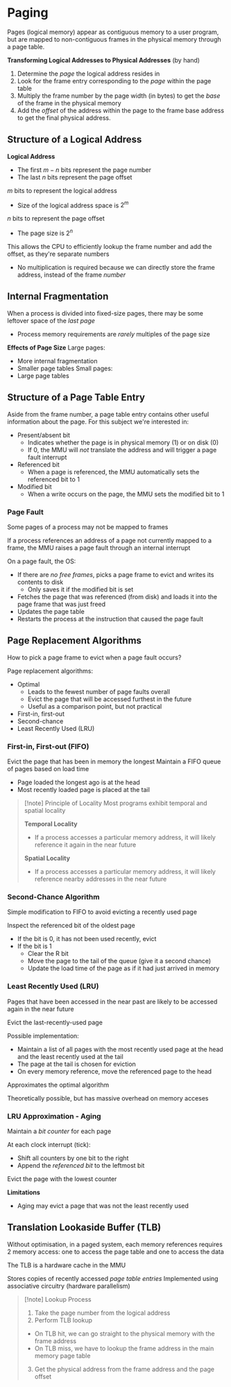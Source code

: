 
# Paging
Pages (logical memory) appear as contiguous memory to a user program, but are mapped to non-contiguous frames in the physical memory through a page table.


**Transforming Logical Addresses to Physical Addresses** (by hand)

1. Determine the *page* the logical address resides in
2. Look for the frame entry corresponding to the *page* within the page table
3. Multiply the frame number by the page width (in bytes) to get the *base* of the frame in the physical memory
4. Add the *offset* of the address within the page to the frame base address to get the final physical address.


## Structure of a Logical Address
**Logical Address**
- The first $m-n$ bits represent the page number
- The last $n$ bits represent the page offset

$m$ bits to represent the logical address
- Size of the logical address space is $2^m$

$n$ bits to represent the page offset
- The page size is $2^n$

This allows the CPU to efficiently lookup the frame number and add the offset, as they're separate numbers
- No multiplication is required because we can directly store the frame address, instead of the frame *number*

## Internal Fragmentation

When a process is divided into fixed-size pages, there may be some leftover space of the *last page*
- Process memory requirements are *rarely* multiples of the page size

**Effects of Page Size**
Large pages:
- More internal fragmentation
- Smaller page tables
Small pages:
- Large page tables

## Structure of a Page Table Entry
Aside from the frame number, a page table entry contains other useful information about the page. For this subject we're interested in:
- Present/absent bit
	- Indicates whether the page is in physical memory (1) or on disk (0)
	- If 0, the MMU will *not* translate the address and will trigger a page fault interrupt
- Referenced bit
	- When a page is referenced, the MMU automatically sets the referenced bit to 1
- Modified bit
	- When a write occurs on the page, the MMU sets the modified bit to 1

### Page Fault
Some pages of a process may not be mapped to frames

If a process references an address of a page not currently mapped to a frame, the MMU raises a page fault through an internal interrupt

On a page fault, the OS:
- If there are *no free frames*, picks a page frame to evict and writes its contents to disk
	- Only saves it if the modified bit is set
- Fetches the page that was referenced (from disk) and loads it into the page frame that was just freed
- Updates the page table
- Restarts the process at the instruction that caused the page fault


## Page Replacement Algorithms
How to pick a page frame to evict when a page fault occurs?

Page replacement algorithms:
- Optimal
	- Leads to the fewest number of page faults overall
	- Evict the page that will be accessed furthest in the future
	- Useful as a comparison point, but not practical
- First-in, first-out
- Second-chance
- Least Recently Used (LRU)

### First-in, First-out (FIFO)
Evict the page that has been in memory the longest
Maintain a FIFO queue of pages based on load time
- Page loaded the longest ago is at the head
- Most recently loaded page is placed at the tail


>[!note] Principle of Locality
Most programs exhibit temporal and spatial locality
>
>**Temporal Locality**
>- If a process accesses a particular memory address, it will likely reference it again in the near future
>  
>**Spatial Locality**
>- If a process accesses a particular memory address, it will likely reference nearby addresses in the near future
>

### Second-Chance Algorithm
Simple modification to FIFO to avoid evicting a recently used page

Inspect the referenced bit of the oldest page
- If the bit is 0, it has not been used recently, evict
- If the bit is 1
	- Clear the R bit
	- Move the page to the tail of the queue (give it a second chance)
	- Update the load time of the page as if it had just arrived in memory


### Least Recently Used (LRU)
Pages that have been accessed in the near past are likely to be accessed again in the near future

Evict the last-recently-used page

Possible implementation:
- Maintain a list of all pages with the most recently used page at the head and the least recently used at the tail
- The page at the tail is chosen for eviction
- On every memory reference, move the referenced page to the head

Approximates the optimal algorithm

Theoretically possible, but has massive overhead on memory acceses

### LRU Approximation - Aging
Maintain a *bit counter* for each page

At each clock interrupt (tick):
- Shift all counters by one bit to the right
- Append the *referenced bit* to the leftmost bit

Evict the page with the lowest counter

**Limitations**
- Aging may evict a page that was not the least recently used


## Translation Lookaside Buffer (TLB)

Without optimisation, in a paged system, each memory references requires 2 memory access: one to access the page table and one to access the data

The TLB is a hardware cache in the MMU

Stores copies of recently accessed *page table entries*
Implemented using associative circuitry (hardware parallelism)


>[!note] Lookup Process
>
>1. Take the page number from the logical address
>2. Perform TLB lookup
>- On TLB hit, we can go straight to the physical memory with the frame address 
>- On TLB miss, we have to lookup the frame address in the main memory page table
>3. Get the physical address from the frame address and the page offset

